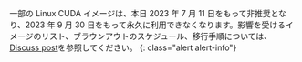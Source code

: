 一部の Linux CUDA イメージは、本日 2023 年 7 月 11 日をもって非推奨となり、2023 年 9 月 30 日をもって永久に利用できなくなります。影響を受けるイメージのリスト、ブラウンアウトのスケジュール、移行手順については、[Discuss post](https://discuss.circleci.com/t/linux-cuda-deprecation-and-image-policy/48568)を参照してください。
{: class="alert alert-info"}
